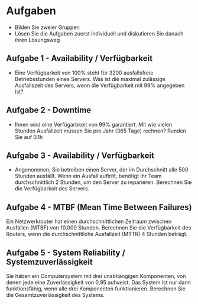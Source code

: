 # Aufgaben

* Bilden Sie zweier Gruppen
* Lösen Sie die Aufgaben zuerst individuell und diskutieren Sie danach ihren Lösungsweg

## Aufgabe 1 - Availability / Verfügbarkeit

* Eine Verfügbarkeit von 100% steht für 3200 ausfallsfreie Betriebsstunden eines Servers. Was ist die maximal zulässige Ausfallszeit des Servers, wenn die Verfügbarkeit mit 99% angegeben ist?


## Aufgabe 2 - Downtime

* Ihnen wird eine Verfügarbkeit von 99% garantiert. Mit wie vielen Stunden Ausfallzeit müssen Sie pro Jahr (365 Tage) rechnen? Runden Sie auf 0.1h

## Aufgabe 3 - Availability / Verfügbarkeit

* Angenommen, Sie betreiben einen Server, der im Durchschnitt alle 500 Stunden ausfällt. Wenn ein Ausfall auftritt, benötigt Ihr Team durchschnittlich 2 Stunden, um den Server zu reparieren. Berechnen Sie die Verfügbarkeit des Servers.


## Aufgabe 4 - MTBF (Mean Time Between Failures)
Ein Netzwerkrouter hat einen durchschnittlichen Zeitraum zwischen Ausfällen (MTBF) von 10.000 Stunden. Berechnen Sie die Verfügbarkeit des Routers, wenn die durchschnittliche Ausfallzeit (MTTR) 4 Stunden beträgt.

## Aufgabe 5 - System Reliability / Systemzuverlässigkeit
Sie haben ein Computersystem mit drei unabhängigen Komponenten, von denen jede eine Zuverlässigkeit von 0,95 aufweist. Das System ist nur dann funktionsfähig, wenn alle drei Komponenten funktionieren. Berechnen Sie die Gesamtzuverlässigkeit des Systems.
